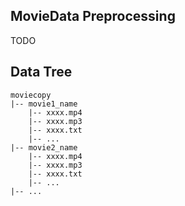 ## MovieData Preprocessing

TODO

## Data Tree

```
moviecopy
|-- movie1_name
    |-- xxxx.mp4
    |-- xxxx.mp3
    |-- xxxx.txt
    |-- ...
|-- movie2_name
    |-- xxxx.mp4
    |-- xxxx.mp3
    |-- xxxx.txt
    |-- ...
|-- ...
```
